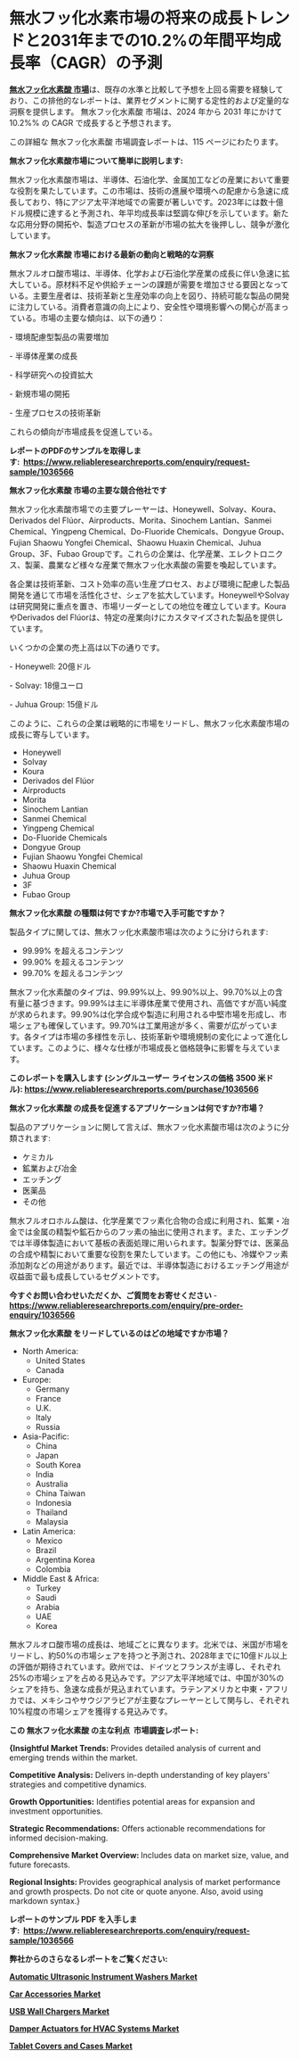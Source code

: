<p><h1>無水フッ化水素市場の将来の成長トレンドと2031年までの10.2%の年間平均成長率（CAGR）の予測</h1></p><p data-sourcepos="1:1-1:157"><strong><a href="https://www.reliableresearchreports.com/anhydrous-hydrofluoric-acid-r1036566?utm_campaign=107&utm_medium=36&utm_source=Github&utm_content=ia&utm_term=30122024&utm_id=anhydrous-hydrofluoric-acid">無水フッ化水素酸 市場</a></strong>は、既存の水準と比較して予想を上回る需要を経験しており、この排他的なレポートは、業界セグメントに関する定性的および定量的な洞察を提供します。 無水フッ化水素酸 市場は、2024 年から 2031 年にかけて 10.2%% の CAGR で成長すると予想されます。</p>
<p data-sourcepos="3:1-3:50">この詳細な 無水フッ化水素酸 市場調査レポートは、115 ページにわたります。</p>
<p><strong>無水フッ化水素酸市場について簡単に説明します:</strong></p>
<p><p>無水フッ化水素酸市場は、半導体、石油化学、金属加工などの産業において重要な役割を果たしています。この市場は、技術の進展や環境への配慮から急速に成長しており、特にアジア太平洋地域での需要が著しいです。2023年には数十億ドル規模に達すると予測され、年平均成長率は堅調な伸びを示しています。新たな応用分野の開拓や、製造プロセスの革新が市場の拡大を後押しし、競争が激化しています。</p></p>
<p><strong>無水フッ化水素酸 市場における最新の動向と戦略的な洞察</strong></p>
<p><p>無水フルオロ酸市場は、半導体、化学および石油化学産業の成長に伴い急速に拡大している。原材料不足や供給チェーンの課題が需要を増加させる要因となっている。主要生産者は、技術革新と生産効率の向上を図り、持続可能な製品の開発に注力している。消費者意識の向上により、安全性や環境影響への関心が高まっている。市場の主要な傾向は、以下の通り：</p><p>- 環境配慮型製品の需要増加</p><p>- 半導体産業の成長</p><p>- 科学研究への投資拡大 </p><p>- 新規市場の開拓</p><p>- 生産プロセスの技術革新</p><p>これらの傾向が市場成長を促進している。</p></p>
<p><strong>レポートのPDFのサンプルを取得します</strong><strong>:&nbsp;&nbsp;<a href="https://www.reliableresearchreports.com/enquiry/request-sample/1036566?utm_campaign=107&utm_medium=36&utm_source=Github&utm_content=ia&utm_term=30122024&utm_id=anhydrous-hydrofluoric-acid">https://www.reliableresearchreports.com/enquiry/request-sample/1036566</a></strong></p>
<p><strong>無水フッ化水素酸 市場の主要な競合他社です</strong></p>
<p><p>無水フッ化水素酸市場での主要プレーヤーは、Honeywell、Solvay、Koura、Derivados del Flúor、Airproducts、Morita、Sinochem Lantian、Sanmei Chemical、Yingpeng Chemical、Do-Fluoride Chemicals、Dongyue Group、Fujian Shaowu Yongfei Chemical、Shaowu Huaxin Chemical、Juhua Group、3F、Fubao Groupです。これらの企業は、化学産業、エレクトロニクス、製薬、農業など様々な産業で無水フッ化水素酸の需要を喚起しています。</p><p>各企業は技術革新、コスト効率の高い生産プロセス、および環境に配慮した製品開発を通じて市場を活性化させ、シェアを拡大しています。HoneywellやSolvayは研究開発に重点を置き、市場リーダーとしての地位を確立しています。KouraやDerivados del Flúorは、特定の産業向けにカスタマイズされた製品を提供しています。</p><p>いくつかの企業の売上高は以下の通りです。</p><p>- Honeywell: 20億ドル</p><p>- Solvay: 18億ユーロ</p><p>- Juhua Group: 15億ドル</p><p>このように、これらの企業は戦略的に市場をリードし、無水フッ化水素酸市場の成長に寄与しています。</p></p>
<p><ul><li>Honeywell</li><li>Solvay</li><li>Koura</li><li>Derivados del Flúor</li><li>Airproducts</li><li>Morita</li><li>Sinochem Lantian</li><li>Sanmei Chemical</li><li>Yingpeng Chemical</li><li>Do-Fluoride Chemicals</li><li>Dongyue Group</li><li>Fujian Shaowu Yongfei Chemical</li><li>Shaowu Huaxin Chemical</li><li>Juhua Group</li><li>3F</li><li>Fubao Group</li></ul></p>
<p><strong>無水フッ化水素酸 の種類は何ですか?市場で入手可能ですか？</strong></p>
<p>製品タイプに関しては、無水フッ化水素酸市場は次のように分けられます:</p>
<p><ul><li>99.99% を超えるコンテンツ</li><li>99.90% を超えるコンテンツ</li><li>99.70% を超えるコンテンツ</li></ul></p>
<p><p>無水フッ化水素酸のタイプは、99.99%以上、99.90%以上、99.70%以上の含有量に基づきます。99.99%は主に半導体産業で使用され、高価ですが高い純度が求められます。99.90%は化学合成や製造に利用される中堅市場を形成し、市場シェアも確保しています。99.70%は工業用途が多く、需要が広がっています。各タイプは市場の多様性を示し、技術革新や環境規制の変化によって進化しています。このように、様々な仕様が市場成長と価格競争に影響を与えています。</p></p>
<p><strong>このレポートを購入します (シングルユーザー ライセンスの価格 3500 米ドル):&nbsp;<a href="https://www.reliableresearchreports.com/purchase/1036566?utm_campaign=107&utm_medium=36&utm_source=Github&utm_content=ia&utm_term=30122024&utm_id=anhydrous-hydrofluoric-acid">https://www.reliableresearchreports.com/purchase/1036566</a></strong></p>
<p><strong>無水フッ化水素酸 の成長を促進するアプリケーションは何ですか?市場？</strong></p>
<p>製品のアプリケーションに関して言えば、無水フッ化水素酸市場は次のように分類されます:</p>
<p><ul><li>ケミカル</li><li>鉱業および冶金</li><li>エッチング</li><li>医薬品</li><li>その他</li></ul></p>
<p><p>無水フルオロホルム酸は、化学産業でフッ素化合物の合成に利用され、鉱業・冶金では金属の精製や鉱石からのフッ素の抽出に使用されます。また、エッチングでは半導体製造において基板の表面処理に用いられます。製薬分野では、医薬品の合成や精製において重要な役割を果たしています。この他にも、冷媒やフッ素添加剤などの用途があります。最近では、半導体製造におけるエッチング用途が収益面で最も成長しているセグメントです。</p></p>
<p><strong>今すぐお問い合わせいただくか、ご質問をお寄せください</strong><strong>&nbsp;</strong>-<strong><a href="https://www.reliableresearchreports.com/enquiry/pre-order-enquiry/1036566?utm_campaign=107&utm_medium=36&utm_source=Github&utm_content=ia&utm_term=30122024&utm_id=anhydrous-hydrofluoric-acid">https://www.reliableresearchreports.com/enquiry/pre-order-enquiry/1036566</a></strong></p>
<p><strong>無水フッ化水素酸 をリードしているのはどの地域ですか市場？</strong></p>
<p><ul>
    <li>
        North America:
        <ul>
            <li>United States</li>
            <li>Canada</li>
        </ul>
    </li>
    <li>
        Europe:
        <ul>
            <li>Germany</li>
            <li>France</li>
            <li>U.K.</li>
            <li>Italy</li>
            <li>Russia</li>
        </ul>
    </li>
    <li>
        Asia-Pacific:
        <ul>
            <li>China</li>
            <li>Japan</li>
            <li>South Korea</li>
            <li>India</li>
            <li>Australia</li>
            <li>China Taiwan</li>
            <li>Indonesia</li>
            <li>Thailand</li>
            <li>Malaysia</li>
        </ul>
    </li>
    <li>
        Latin America:
        <ul>
            <li>Mexico</li>
            <li>Brazil</li>
            <li>Argentina Korea</li>
            <li>Colombia</li>
        </ul>
    </li>
    <li>
        Middle East & Africa:
        <ul>
            <li>Turkey</li>
            <li>Saudi</li>
            <li>Arabia</li>
            <li>UAE</li>
            <li>Korea</li>
        </ul>
    </li>
    </ul></p>
<p><p>無水フルオロ酸市場の成長は、地域ごとに異なります。北米では、米国が市場をリードし、約50%の市場シェアを持つと予測され、2028年までに10億ドル以上の評価が期待されています。欧州では、ドイツとフランスが主導し、それぞれ25%の市場シェアを占める見込みです。アジア太平洋地域では、中国が30%のシェアを持ち、急速な成長が見込まれています。ラテンアメリカと中東・アフリカでは、メキシコやサウジアラビアが主要なプレーヤーとして関与し、それぞれ10%程度の市場シェアを獲得する見込みです。</p></p>
<p><strong>この 無水フッ化水素酸 の主な利点&nbsp; 市場調査レポート:</strong></p>
<p><strong>{Insightful Market Trends:</strong> Provides detailed analysis of current and emerging trends within the market.</p>
<p><strong>Competitive Analysis:</strong> Delivers in-depth understanding of key players' strategies and competitive dynamics.</p>
<p><strong>Growth Opportunities:</strong> Identifies potential areas for expansion and investment opportunities.</p>
<p><strong>Strategic Recommendations:</strong> Offers actionable recommendations for informed decision-making.</p>
<p><strong>Comprehensive Market Overview: </strong>Includes data on market size, value, and future forecasts.</p>
<p><strong>Regional Insights: </strong>Provides geographical analysis of market performance and growth prospects. Do not cite or quote anyone. Also, avoid using markdown syntax.}</p>
<p><strong>レポートのサンプル PDF を入手します:&nbsp;</strong><strong>&nbsp;<a href="https://www.reliableresearchreports.com/enquiry/request-sample/1036566?utm_campaign=107&utm_medium=36&utm_source=Github&utm_content=ia&utm_term=30122024&utm_id=anhydrous-hydrofluoric-acid">https://www.reliableresearchreports.com/enquiry/request-sample/1036566</a></strong></p>
<p></p>
<p></p>
<p></p>
<p></p>
<p><strong>弊社からのさらなるレポートをご覧ください:</strong></p>
<p><strong><p><a href="https://github.com/arionmp/Market-Research-Report-List-5/blob/main/automatic-ultrasonic-instrument-washers-market.md?utm_campaign=107&utm_medium=36&utm_source=Github&utm_content=ia&utm_term=30122024&utm_id=anhydrous-hydrofluoric-acid">Automatic Ultrasonic Instrument Washers Market</a></p><p><a href="https://github.com/risingtrista99259/Market-Research-Report-List-1/blob/main/car-accessories-market.md?utm_campaign=107&utm_medium=36&utm_source=Github&utm_content=ia&utm_term=30122024&utm_id=anhydrous-hydrofluoric-acid">Car Accessories Market</a></p><p><a href="https://github.com/dmitriyvo6rog/Market-Research-Report-List-1/blob/main/usb-wall-chargers-market.md?utm_campaign=107&utm_medium=36&utm_source=Github&utm_content=ia&utm_term=30122024&utm_id=anhydrous-hydrofluoric-acid">USB Wall Chargers Market</a></p><p><a href="https://github.com/petbigbeepjn/Market-Research-Report-List-1/blob/main/damper-actuators-for-hvac-systems-market.md?utm_campaign=107&utm_medium=36&utm_source=Github&utm_content=ia&utm_term=30122024&utm_id=anhydrous-hydrofluoric-acid">Damper Actuators for HVAC Systems Market</a></p><p><a href="https://github.com/birnbaumbulah0/Market-Research-Report-List-1/blob/main/tablet-covers-and-cases-market.md?utm_campaign=107&utm_medium=36&utm_source=Github&utm_content=ia&utm_term=30122024&utm_id=anhydrous-hydrofluoric-acid">Tablet Covers and Cases Market</a></p></strong></p>